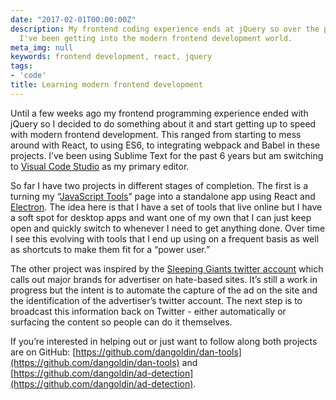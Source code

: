 ```yaml
---
date: "2017-02-01T00:00:00Z"
description: My frontend coding experience ends at jQuery so over the past few weeks
  I've been getting into the modern frontend development world.
meta_img: null
keywords: frontend development, react, jquery
tags:
- 'code'
title: Learning modern frontend development
---
```


Until a few weeks ago my frontend programming experience ended with jQuery so I decided to do something about it and start getting up to speed with modern frontend development. This ranged from starting to mess around with React, to using ES6, to integrating webpack and Babel in these projects. I’ve been using Sublime Text for the past 6 years but am switching to [Visual Code Studio](https://code.visualstudio.com/) as my primary editor.

So far I have two projects in different stages of completion. The first is a turning my “[JavaScript Tools](https://dangoldin.github.io/js-tools/)” page into a standalone app using React and [Electron](http://electron.atom.io/). The idea here is that I have a set of tools that live online but I have a soft spot for desktop apps and want one of my own that I can just keep open and quickly switch to whenever I need to get anything done. Over time I see this evolving with tools that I end up using on a frequent basis as well as shortcuts to make them fit for a “power user.”

The other project was inspired by the [Sleeping Giants twitter account](https://twitter.com/slpng_giants) which calls out major brands for advertiser on hate-based sites. It’s still a work in progress but the intent is to automate the capture of the ad on the site and the identification of the advertiser’s twitter account. The next step is to broadcast this information back on Twitter - either automatically or surfacing the content so people can do it themselves.

If you’re interested in helping out or just want to follow along both projects are on GitHub: [https://github.com/dangoldin/dan-tools](https://github.com/dangoldin/dan-tools) and [https://github.com/dangoldin/ad-detection](https://github.com/dangoldin/ad-detection).
